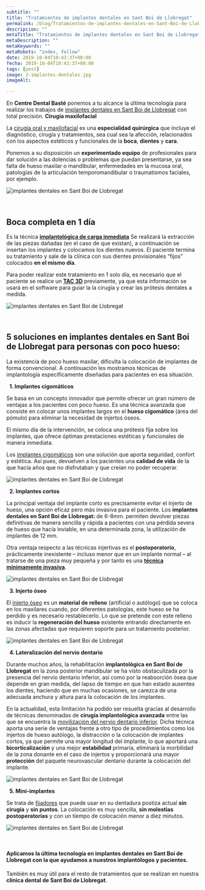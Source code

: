 ```yaml
---
subtitle: ""
title: "Tratamientos de implantes dentales en Sant Boi de Llobregat"
permalink: /blog/Tratamientos-de-implantes-dentales-en-Sant-Boi-de-Llobregat/
descripcion: ""
metaTitle: "Tratamientos de implantes dentales en Sant Boi de Llobregat"
metaDescription: ""
metaKeywords: ""
metaRobots: "index, follow"
date: 2019-10-04T10:43:37+00:00
fecha: 2019-10-04T10:43:37+00:00
tags: [post]
image: 2-implantes-dentales.jpg
imageAlt: 

---
```



En **Centre Dental Basté** ponemos a tu alcance la última tecnología para realizar los trabajos de [implantes dentales en Sant Boi de Llobregat](https://es.wikipedia.org/wiki/Implante_dental) con total precisión.
**Cirugía maxilofacial**


La [cirugía oral y maxilofacial](http://www.blog.agendasalud.cl/que-hace-un-cirujano-maxilofacial/) es una **especialidad quirúrgica** que incluye el diagnóstico, cirugía y tratamientos, sea cual sea la afección, relacionados con los aspectos estéticos y funcionales de la **boca**, **dientes** y **cara**.

Ponemos a su disposición un **experimentado equipo** de profesionales para dar solución a las dolencias o problemas que puedan presentarse, ya sea falta de hueso maxilar o mandibular, enfermedades en la mucosa oral, patologías de la articulación temporomandibular o traumatismos faciales, por ejemplo.

![implantes dentales en Sant Boi de Llobregat](/assets/static/images/blog/blog-inner/implantes-dentales-cirugia.jpg)

 
## **Boca completa en 1 día**


Es la técnica **[implantológica de carga inmediata](https://es.wikipedia.org/wiki/Carga_inmediata_(implante))** Se realizará la extracción de las piezas dañadas (en el caso de que existan), a continuación se insertan los implantes y colocamos los dientes nuevos. El paciente termina su tratamiento y sale de la clínica con sus dientes provisionales “fijos” colocados **en el mismo día**.

Para poder realizar este tratamiento en 1 solo día, es necesario que el paciente se realice un [**TAC 3D**](https://es.wikipedia.org/wiki/Tomografía_axial_computarizada) previamente, ya que esta información se usará en el software para guiar la la cirugía y crear las prótesis dentales a medida.

![implantes dentales en Sant Boi de Llobregat](/assets/static/images/blog/blog-inner/implantes-dentales-1dia.jpg)

 
## 5 soluciones en **implantes dentales en Sant Boi de Llobregat** para personas con poco hueso:


La existencia de poco hueso maxilar, dificulta la colocación de implantes de forma convencional.
A continuación les mostramos técnicas de implantología específicamente diseñadas para pacientes en esa situación.

 
**1. Implantes cigomáticos**


Se basa en un concepto innovador que permite ofrecer un gran número de ventajas a los pacientes con poco hueso. Es una técnica avanzada que consiste en colocar unos implantes largos en el **hueso cigomático** (área del pómulo) para eliminar la necesidad de injertos óseos.

El mismo día de la intervención, se coloca una prótesis fija sobre los implantes, que ofrece óptimas prestaciones estéticas y funcionales de manera inmediata.

Los [implantes cigomáticos](http://www.coem.org.es/sites/default/files/revista/cientifica/vol5-n1/73-84.pdf) son una solución que aporta seguridad, confort y estética. Así pues, devuelven a los pacientes una **calidad de vida** de la que hacía años que no disfrutaban y que creían no poder recuperar.

![implantes dentales en Sant Boi de Llobregat](/assets/static/images/blog/blog-inner/implantes-dentales-cigomaticos.jpg)

 
**2. Implantes cortos**


La principal ventaja del implante corto es precisamente evitar el injerto de hueso, una opción eficaz pero más invasiva para el paciente. Los **implantes dentales en Sant Boi de Llobregat:** de 6-8mm. permiten devolver piezas definitivas de manera sencilla y rápida a pacientes con una pérdida severa de hueso que hacía inviable, en una determinada zona, la utilización de implantes de 12 mm.

Otra ventaja respecto a las técnicas injertivas es el **postoperatorio**, prácticamente inexistente – incluso menor que en un implante normal – al tratarse de una pieza muy pequeña y por tanto es una [**técnica mínimamente invasiva**](http://www.connectyoursmile.com/fundamentos-en-odontologia-minimamente-invasiva/?lang=es).

![implantes dentales en Sant Boi de Llobregat](/assets/static/images/blog/blog-inner/implantes-dentales-cortos.jpg)

 
**3. Injerto óseo**


El [injerto óseo](https://es.wikipedia.org/wiki/Injerto_%C3%B3seo) es un **material de relleno** (artificial o autólogo) que se coloca en los maxilares cuando, por diferentes patologías, este hueso se ha perdido y es necesario restablecerlo. Lo que se pretende con este relleno es inducir la **regeneración del hueso** existente entrando directamente en las zonas afectadas que requieren soporte para un tratamiento posterior.

![implantes dentales en Sant Boi de Llobregat](/assets/static/images/blog/blog-inner/implantes-dentales-injerto.jpg)

 
**4. Lateralización del nervio dentario**


Durante muchos años, la rehabilitación **implantológica en Sant Boi de Llobregat** en la zona posterior mandibular se ha visto obstaculizada por la presencia del nervio dentario inferior, así como por la reabsorción ósea que depende en gran medida, del lapso de tiempo en que han estado ausentes los dientes, haciendo que en muchas ocasiones, se carezca de una adecuada anchura y altura para la colocación de los implantes.

En la actualidad, esta limitación ha podido ser resuelta gracias al desarrollo de técnicas denominadas de **cirugía implantológica avanzada** entre las que se encuentra la [movilización del nervio dentario inferior](http://www.libreriaserviciomedico.com/files/12912). Dicha técnica aporta una serie de ventajas frente a otro tipo de procedimientos como los injertos de hueso autólogo, la distracción o la colocación de implantes cortos, ya que permite una mayor longitud del implante, lo que aportará una **bicorticalización** y una mejor **estabilidad** primaria, eliminará la morbilidad de la zona donante en el caso de injertos y proporcionará una mayor **protección** del paquete neurovascular dentario durante la colocación del implante.

![implantes dentales en Sant Boi de Llobregat](/assets/static/images/blog/blog-inner/implantes-dentales-nervio.jpg)

 
**5. Mini-implantes**


Se trata de [fijadores](https://implantedental1.wordpress.com/2011/10/13/conociendo-los-mini-implantes-dentales/) que puede usar en su dentadura postiza actual **sin cirugía** y **sin puntos**. La colocación es muy sencilla, **sin molestias postoperatorias** y con un tiempo de colocación menor a diez minutos.

![implantes dentales en Sant Boi de Llobregat](/assets/static/images/blog/blog-inner/implantes-dentales-minimplantes.jpg)

 
#### Aplicamos la última tecnología en **implantes dentales en Sant Boi de Llobregat** con la que ayudamos a nuestros implantólogos y pacientes.
También es muy útil para el resto de tratamientos que se realizan en nuestra **clínica dental de Sant Boi de Llobregat**.



